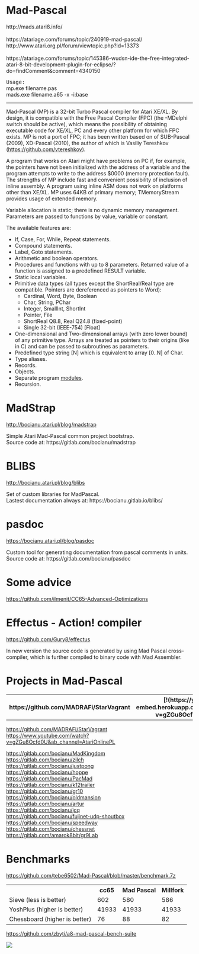 # Mad-Pascal
<p>
http://mads.atari8.info/
<br>
<br>
https://atariage.com/forums/topic/240919-mad-pascal/
<br>
http://www.atari.org.pl/forum/viewtopic.php?id=13373
<br>
<br>
https://atariage.com/forums/topic/145386-wudsn-ide-the-free-integrated-atari-8-bit-development-plugin-for-eclipse/?do=findComment&comment=4340150
</p>
<p>
<tt>Usage:</tt>
<br>
mp.exe filename.pas
<br>
mads.exe filename.a65 -x -i:base
</p>

<hr>

Mad-Pascal (MP) is a 32-bit Turbo Pascal compiler for Atari XE/XL. By design, it is compatible with the Free Pascal Compiler (FPC) (the -MDelphi switch should be active), which means the possibility of obtaining executable code for XE/XL, PC and every other platform for which FPC exists. MP is not a port of FPC; it has been written based on of SUB-Pascal (2009), XD-Pascal (2010), the author of which is Vasiliy Tereshkov (https://github.com/vtereshkov).
</p>

<p>
A program that works on Atari might have problems on PC if, for example, the pointers have not been initialized with the address of a variable and the program attempts to write to the address $0000 (memory protection fault). The strengths of MP include fast and convenient possibility of inclusion of inline assembly. A program using inline ASM does not work on platforms other than XE/XL. MP uses 64KB of primary memory; TMemoryStream provides usage of extended memory.
</p>
Variable allocation is static; there is no dynamic memory management. Parameters are passed to functions by value, variable or constant.
<p></p>
<p>
The available features are:
</p>
<ul>
<li>If, Case, For, While, Repeat statements.
<li>Compound statements.
<li>Label, Goto statements.
<li>Arithmetic and boolean operators.
<li>Procedures and functions with up to 8 parameters. Returned value of a function is assigned to a predefined RESULT variable.
<li>Static local variables.
<li>Primitive data types (all types except the ShortReal/Real type are compatible. Pointers are dereferenced as pointers to Word):
<ul>
<li>Cardinal, Word, Byte, Boolean
<li>Char, String, PChar
<li>Integer, SmallInt, ShortInt
<li>Pointer, File
<li>ShortReal Q8.8, Real Q24.8 (fixed-point)
<li>Single 32-bit (IEEE-754) [Float]
</ul>

<li>One-dimensional and Two-dimensional arrays (with zero lower bound) of any primitive type. Arrays are treated as pointers to their origins (like in C) and can be passed to subroutines as parameters.
<li>Predefined type string [N] which is equivalent to array [0..N] of Char.
<li>Type aliases.
<li>Records.
<li>Objects.
<li>Separate program <a href=http://mads.atari8.info/library/doc/index.html>modules</a>.
<li>Recursion.
</ul>

# MadStrap
http://bocianu.atari.pl/blog/madstrap
<p>
Simple Atari Mad-Pascal common project bootstrap.
<br>
Source code at: https://gitlab.com/bocianu/madstrap
</p>
  
# BLIBS
http://bocianu.atari.pl/blog/blibs
<p>
Set of custom libraries for MadPascal.
<br>
Lastest documentation always at: https://bocianu.gitlab.io/blibs/
</p>

# pasdoc
https://bocianu.atari.pl/blog/pasdoc
<p>
Custom tool for generating documentation from pascal comments in units.
<br>
Source code at: https://gitlab.com/bocianu/pasdoc
</p>

# Some advice
https://github.com/ilmenit/CC65-Advanced-Optimizations

# Effectus - Action! compiler
https://github.com/Gury8/effectus
<p>
In new version the source code is generated by using Mad Pascal cross-compiler, which is further
compiled to binary code with Mad Assembler.
</p>

# Projects in Mad-Pascal
<table style="width:100%">
  <tr>
    <th>https://github.com/MADRAFi/StarVagrant</th>
    <th>[!(https://yt-embed.herokuapp.com/embed?v=gZGu8Ocfd0U)]</th>
  </tr>
</table>

https://github.com/MADRAFi/StarVagrant <br>
https://www.youtube.com/watch?v=gZGu8Ocfd0U&ab_channel=AtariOnlinePL

https://gitlab.com/bocianu/MadKingdom <br>
https://gitlab.com/bocianu/zilch <br>
https://gitlab.com/bocianu/justpong <br>
https://gitlab.com/bocianu/hoppe <br>
https://gitlab.com/bocianu/PacMad <br>
https://gitlab.com/bocianu/k12trailer <br>
https://gitlab.com/bocianu/gr10 <br>
https://gitlab.com/bocianu/oldmansion <br>
https://gitlab.com/bocianu/artur <br>
https://gitlab.com/bocianu/jcq <br>
https://gitlab.com/bocianu/fujinet-udp-shoutbox <br>
https://gitlab.com/bocianu/speedway <br>
https://gitlab.com/bocianu/chessnet <br>
https://gitlab.com/amarok8bit/gr9Lab

# Benchmarks

https://github.com/tebe6502/Mad-Pascal/blob/master/benchmark.7z

<table style="width:100%">
  <tr>
    <th></th>
    <th>cc65</th>
    <th>Mad Pascal</th>
    <th>Millfork</th>
  </tr>
  <tr>
    <td>Sieve (less is better)</td>
    <td>602</td>
    <td>580</td>
    <td>586</td>
  </tr>
  <tr>
    <td>YoshPlus (higher is better)</td>
    <td>41933</td>
    <td>41933</td>
    <td>41933</td>
  </tr>
  <tr>
    <td>Chessboard (higher is better)</td>
    <td>76</td>
    <td>88</td>
    <td>82</td>
  </tr>
</table>

https://github.com/zbyti/a8-mad-pascal-bench-suite

<img src="https://github.com/zbyti/a8-mad-pascal-bench-suite/raw/master/suite.gif">
